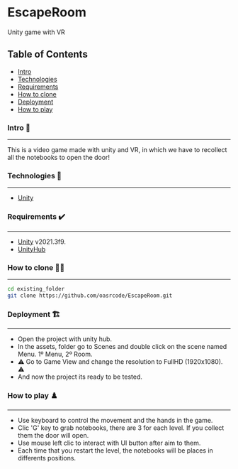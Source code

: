 # EscapeRoom
 Unity game with VR

## Table of Contents 
 - [Intro](#intro)
 - [Technologies](#technologies)
 - [Requirements](#requirements)
 - [How to clone](#how-to-clone)
 - [Deployment](#deployment)
 - [How to play](#how-to-play)



### Intro 📖
***
This is a video game made with unity and VR, in which we have to recollect all the notebooks to open the door!

### Technologies 🎯
***
* [Unity](https://unity.com/es)


### Requirements ✔️
***
- [Unity](https://unity.com/es) v2021.3f9.
- [UnityHub](https://unity.com/download)

### How to clone 👨‍🏫
***
```bash
cd existing_folder
git clone https://github.com/oasrcode/EscapeRoom.git
```
### Deployment 🏗️
***
* Open the project with unity hub.
* In the assets, folder go to Scenes and double click on the scene named Menu. 1º Menu, 2º Room.
* :warning: Go to Game View and change the resolution to FullHD (1920x1080). :warning:
* And now the project its ready to be tested.

### How to play ♟️
***
* Use keyboard to control the movement and the hands in the game.
* Clic 'G' key to grab notebooks, there are 3 for each level. If you collect them the door will open.
* Use mouse left clic to interact with UI button after aim to them.
* Each time that you restart the level, the notebooks will be places in differents positions. 

